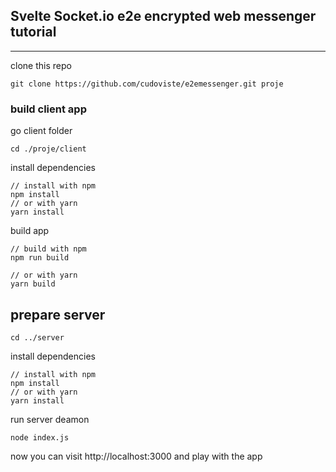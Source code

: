 ## Svelte Socket.io e2e encrypted web messenger tutorial
___

clone this repo

```shell
git clone https://github.com/cudoviste/e2emessenger.git proje
```

### build client app

go client folder

```shell
cd ./proje/client

```

install dependencies

```node
// install with npm
npm install
// or with yarn 
yarn install
```

build app
```node
// build with npm
npm run build

// or with yarn
yarn build
```

## prepare server

```shell
cd ../server
```

install dependencies

```node
// install with npm
npm install
// or with yarn 
yarn install
```

run server deamon

```node
node index.js
```


now you can visit http://localhost:3000 and play with the app